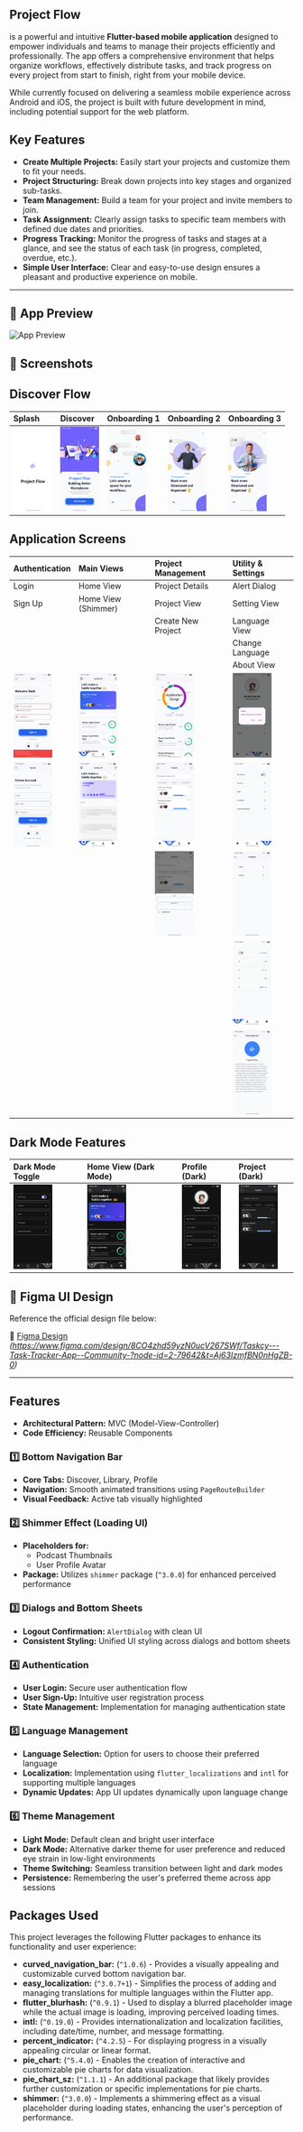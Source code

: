 
## Project Flow

 is a powerful and intuitive **Flutter-based mobile application** designed to empower individuals and teams to manage their projects efficiently and professionally. The app offers a comprehensive environment that helps organize workflows, effectively distribute tasks, and track progress on every project from start to finish, right from your mobile device.

While currently focused on delivering a seamless mobile experience across Android and iOS, the project is built with future development in mind, including potential support for the web platform.
## Key Features

* **Create Multiple Projects:** Easily start your projects and customize them to fit your needs.
* **Project Structuring:** Break down projects into key stages and organized sub-tasks.
* **Team Management:** Build a team for your project and invite members to join.
* **Task Assignment:** Clearly assign tasks to specific team members with defined due dates and priorities.
* **Progress Tracking:** Monitor the progress of tasks and stages at a glance, and see the status of each task (in progress, completed, overdue, etc.).
* **Simple User Interface:** Clear and easy-to-use design ensures a pleasant and productive experience on mobile.

---
## 🎥 App Preview

![App Preview](preview/preview.gif)



## 📱 Screenshots
## Discover Flow

| Splash                                  | Discover                                    | Onboarding 1                                      | Onboarding 2                                      | Onboarding 3                                      |
| :-------------------------------------- | :------------------------------------------ | :---------------------------------------------- | :---------------------------------------------- | :---------------------------------------------- |
| <img src="preview/splash.jpeg" height="150"> | <img src="preview/walcome.jpeg" height="150"> | <img src="preview/onbording1.jpeg" height="150"> | <img src="preview/onbording2.jpeg" height="150"> | <img src="preview/onbording3.jpeg" height="150"> |

## Application Screens

| Authentication          | Main Views          | Project Management          | Utility & Settings        |
| :---------------------- | :------------------ | :-------------------------- | :------------------------ |
| Login                   | Home View           | Project Details             | Alert Dialog              |
| Sign Up                 | Home View (Shimmer) | Project View                | Setting View              |
|                         |                     | Create New Project          | Language View             |
|                         |                     |                             | Change Language           |
|                         |                     |                             | About View                |
| <img src="preview/login.jpeg" height="150"> | <img src="preview/home_view.jpeg" height="150"> | <img src="preview/project_details.jpeg" height="150"> | <img src="preview/alert_dialog.jpeg" height="150"> |
| <img src="preview/sign_up.jpeg" height="150"> | <img src="preview/home_view_shimmer.jpeg" height="150"> | <img src="preview/project_view.jpeg" height="150"> | <img src="preview/setting_view.jpeg" height="150"> |
|                         |                     | <img src="preview/create_new_project.jpeg" height="150"> | <img src="preview/langauge_view.jpeg" height="150"> |
|                         |                     |                             | <img src="preview/change_langauge.jpeg" height="150"> |
|                         |                     |                             | <img src="preview/about_view.jpeg" height="150"> |

## Dark Mode Features

| Dark Mode Toggle        | Home View (Dark Mode)           | Profile (Dark)                | Project (Dark)                |
| :---------------------- | :------------------------------ | :---------------------------- | :---------------------------- |
| <img src="preview/darkmode.jpeg" height="150"> | <img src="preview/home_view_darkmode.jpeg" height="150"> | <img src="preview/profile_dark.jpeg" height="150"> | <img src="preview/project_dark.jpeg" height="150"> |

## 🎨 Figma UI Design

Reference the official design file below:

🔗 [Figma Design](#)  
_(https://www.figma.com/design/8CO4zhd59yzN0ucV267SWf/Taskcy---Task-Tracker-App--Community-?node-id=2-79642&t=Aj63IzmfBN0nHgZB-0)_

---
## Features

- **Architectural Pattern:** MVC (Model-View-Controller)
- **Code Efficiency:** Reusable Components

### 1️⃣ Bottom Navigation Bar

- **Core Tabs:** Discover, Library, Profile
- **Navigation:** Smooth animated transitions using `PageRouteBuilder`
- **Visual Feedback:** Active tab visually highlighted

### 2️⃣ Shimmer Effect (Loading UI)

- **Placeholders for:**
  - Podcast Thumbnails
  - User Profile Avatar
- **Package:** Utilizes `shimmer` package (`^3.0.0`) for enhanced perceived performance

### 3️⃣ Dialogs and Bottom Sheets

- **Logout Confirmation:** `AlertDialog` with clean UI
- **Consistent Styling:** Unified UI styling across dialogs and bottom sheets

### 4️⃣ Authentication

- **User Login:** Secure user authentication flow
- **User Sign-Up:** Intuitive user registration process
- **State Management:** Implementation for managing authentication state

### 5️⃣ Language Management

- **Language Selection:** Option for users to choose their preferred language
- **Localization:** Implementation using `flutter_localizations` and `intl` for supporting multiple languages
- **Dynamic Updates:** App UI updates dynamically upon language change

### 6️⃣ Theme Management

- **Light Mode:** Default clean and bright user interface
- **Dark Mode:** Alternative darker theme for user preference and reduced eye strain in low-light environments
- **Theme Switching:** Seamless transition between light and dark modes
- **Persistence:** Remembering the user's preferred theme across app sessions

## Packages Used

This project leverages the following Flutter packages to enhance its functionality and user experience:

- **curved_navigation_bar:** (`^1.0.6`) - Provides a visually appealing and customizable curved bottom navigation bar.
- **easy_localization:** (`^3.0.7+1`) - Simplifies the process of adding and managing translations for multiple languages within the Flutter app.
- **flutter_blurhash:** (`^0.9.1`) - Used to display a blurred placeholder image while the actual image is loading, improving perceived loading times.
- **intl:** (`^0.19.0`) - Provides internationalization and localization facilities, including date/time, number, and message formatting.
- **percent_indicator:** (`^4.2.5`) - For displaying progress in a visually appealing circular or linear format.
- **pie_chart:** (`^5.4.0`) - Enables the creation of interactive and customizable pie charts for data visualization.
- **pie_chart_sz:** (`^1.1.1`) - An additional package that likely provides further customization or specific implementations for pie charts.
- **shimmer:** (`^3.0.0`) - Implements a shimmering effect as a visual placeholder during loading states, enhancing the user's perception of performance.
